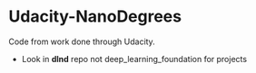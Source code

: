 # Udacity-NanoDegrees
Code from work done through Udacity.

- Look in **dlnd** repo not deep_learning_foundation for projects
